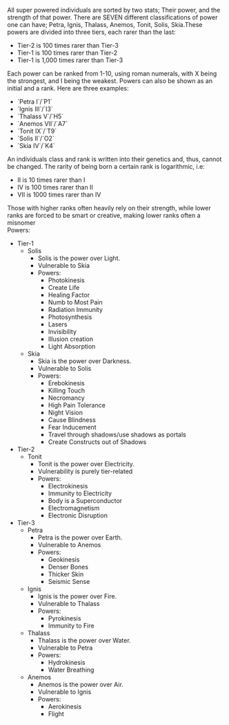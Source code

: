 All super powered individuals are sorted by two stats; Their power, and the strength of that power. There are SEVEN different classifications of power one can have; Petra, Ignis, Thalass, Anemos, Tonit, Solis, Skia.These powers are divided into three tiers, each rarer than the last:

* Tier-2 is 100 times rarer than Tier-3  
* Tier-1 is 100 times rarer than Tier-2  
* Tier-1 is 1,000 times rarer than Tier-3

Each power can be ranked from 1-10, using roman numerals, with X being the strongest, and I being the weakest. Powers can also be shown as an initial and a rank. Here are three examples:

* \`Petra I\`/\`P1\`  
* \`Ignis III\`/\`I3\`  
* \`Thalass V\`/\`H5\`  
* \`Anemos VII\`/\`A7\`  
* \`Tonit IX\`/\`T9\`  
* \`Solis II\`/\`O2\`  
* \`Skia IV\`/\`K4\`

An individuals class and rank is written into their genetics and, thus, cannot be changed. The rarity of being born a certain rank is logarithmic, i.e:

* II is 10 times rarer than I  
* IV is 100 times rarer than II  
* VII is 1000 times rarer than IV

Those with higher ranks often heavily rely on their strength, while lower ranks are forced to be smart or creative, making lower ranks often a misnomer  
Powers:

* Tier-1  
  * Solis  
    * Solis is the power over Light.  
    * Vulnerable to Skia  
    * Powers:  
      * Photokinesis  
      * Create Life  
      * Healing Factor  
      * Numb to Most Pain  
      * Radiation Immunity  
      * Photosynthesis  
      * Lasers  
      * Invisibility  
      * Illusion creation  
      * Light Absorption  
  * Skia  
    * Skia is the power over Darkness.  
    * Vulnerable to Solis  
    * Powers:  
      * Erebokinesis  
      * Killing Touch  
      * Necromancy  
      * High Pain Tolerance  
      * Night Vision  
      * Cause Blindness  
      * Fear Inducement  
      * Travel through shadows/use shadows as portals  
      * Create Constructs out of Shadows  
* Tier-2  
  * Tonit  
    * Tonit is the power over Electricity.  
    * Vulnerability is purely tier-related  
    * Powers:  
      * Electrokinesis  
      * Immunity to Electricity  
      * Body is a Superconductor  
      * Electromagnetism  
      * Electronic Disruption  
* Tier-3  
  * Petra  
    * Petra is the power over Earth.  
    * Vulnerable to Anemos  
    * Powers:  
      * Geokinesis  
      * Denser Bones  
      * Thicker Skin  
      * Seismic Sense  
  * Ignis  
    * Ignis is the power over Fire.  
    * Vulnerable to Thalass  
    * Powers:  
      * Pyrokinesis  
      * Immunity to Fire  
  * Thalass  
    * Thalass is the power over Water.  
    * Vulnerable to Petra  
    * Powers:  
      * Hydrokinesis  
      * Water Breathing  
  * Anemos  
    * Anemos is the power over Air.  
    * Vulnerable to Ignis  
    * Powers:  
      * Aerokinesis  
      * Flight
